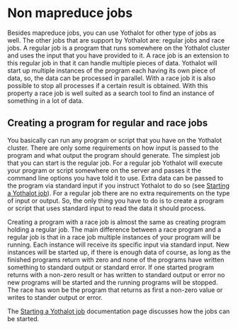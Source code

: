 # Non mapreduce jobs

Besides mapreduce jobs, you can use Yothalot for other
type of jobs as well. The other jobs that are support by Yothalot are:
regular jobs and race jobs. A regular job is a program that runs somewhere
on the Yothalot cluster and uses the input that you have provided to it.
A race job is an extension to this regular job in that it can handle multiple
pieces of data. Yothalot will start up multiple instances of the program
each having its own piece of data, so, the data can be processed in parallel.
With a race job it is also possible to stop all processes if a certain result
is obtained. With this property a race job is well suited as a search tool
to find an instance of something in a lot of data.


## Creating a program for regular and race jobs

You basically can run any program or script that you have on the Yothalot cluster.
There are only some requirements on how input is passed to the program
and what output the program should generate.
The simplest job that you can start is the regular job. For a regular job
Yothalot will execute your program or script somewhere on the server and 
passes it the command line options you have told it to use. Extra data can
be passed to the program via standard input if you instruct Yothalot to do
so (see [Starting a Yothalot job](Yothalot/cpp-start "Start up a job")).
For a regular job there are no extra requirements on the type of input
or output. So, the only thing you have to do is to create a program or script
that uses standard input to read the data it should process.

Creating a program with a race job is almost the same as creating program
holding a regular job. The main difference between a race program and a
regular job is that in a race job multiple instances of your program will
be running. Each instance will receive its specific input via standard input.
New instances will be started up, if there is enough data of course, as
long as the finished programs return with zero and none of the programs
have written something to standard output or standard error. If one started
program returns with a non-zero result or has written to standard output
or error no new programs will be started and the running programs will be
stopped. The race has won be the program that returns as first a non-zero
value or writes to stander output or error.

The [Starting a Yothalot job](Yothalot/cpp-start "Start up a job")
documentation page discusses how the jobs can be started.
